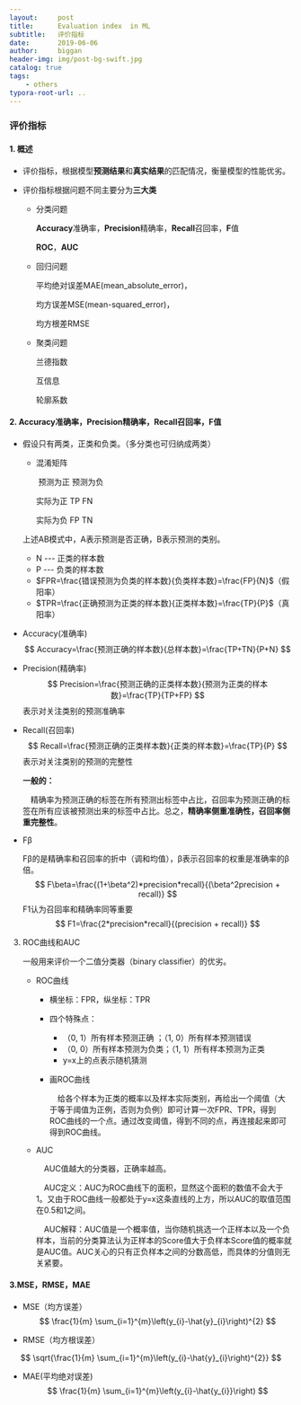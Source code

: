 ```yaml
---
layout:     post
title:      Evaluation index  in ML
subtitle:   评价指标
date:       2019-06-06
author:     biggan
header-img: img/post-bg-swift.jpg
catalog: true
tags:
    - others
typora-root-url: ..
---
```


### 评价指标

#### 1. 概述

- 评价指标，根据模型**预测结果**和**真实结果**的匹配情况，衡量模型的性能优劣。

- 评价指标根据问题不同主要分为**三大类**

  - 分类问题

    **Accuracy**准确率，**Precision**精确率，**Recall**召回率，**F**值

    **ROC**，**AUC**

  - 回归问题

    平均绝对误差MAE(mean_absolute_error)，

    均方误差MSE(mean-squared_error)，

    均方根差RMSE

  - 聚类问题

    兰德指数

    互信息
  
    轮廓系数

#### 2. Accuracy准确率，Precision精确率，Recall召回率，F值

- 假设只有两类，正类和负类。（多分类也可归纳成两类）

  - 混淆矩阵

    ​                    预测为正       预测为负
  
    实际为正	      TP                 FN	
  
    实际为负	      FP                 TN
  
  上述AB模式中，A表示预测是否正确，B表示预测的类别。
  
  - N --- 正类的样本数
  - P --- 负类的样本数
  - $FPR=\frac{错误预测为负类的样本数}{负类样本数}=\frac{FP}{N}$（假阳率）
  - $TPR=\frac{正确预测为正类的样本数}{正类样本数}=\frac{TP}{P}$（真阳率）
  
- Accuracy(准确率)
  $$
  Accuracy=\frac{预测正确的样本数}{总样本数}=\frac{TP+TN}{P+N}
  $$

- Precision(精确率)
  $$
  Precision=\frac{预测正确的正类样本数}{预测为正类的样本数}=\frac{TP}{TP+FP}
  $$
  表示对关注类别的预测准确率

- Recall(召回率)
  $$
  Recall=\frac{预测正确的正类样本数}{正类的样本数}=\frac{TP}{P}
  $$
  表示对关注类别的预测的完整性

  **一般的：**
  
  &emsp;精确率为预测正确的标签在所有预测出标签中占比，召回率为预测正确的标签在所有应该被预测出来的标签中占比。总之，**精确率侧重准确性，召回率侧重完整性**。
  
- Fβ

  Fβ的是精确率和召回率的折中（调和均值），β表示召回率的权重是准确率的β倍。
  $$
  F\beta=\frac{(1+\beta^2)*precision*recall}{(\beta^2precision + recall)}
  $$
  F1认为召回率和精确率同等重要
  $$
  F1=\frac{2*precision*recall}{(precision + recall)}
  $$
  

3. ROC曲线和AUC

   一般用来评价一个二值分类器（binary classifier）的优劣。

   - ROC曲线

     - 横坐标：FPR，纵坐标：TPR

     - 四个特殊点：

       - （0, 1）所有样本预测正确 ；（1, 0）所有样本预测错误
       - （0, 0）所有样本预测为负类；（1, 1）所有样本预测为正类
       - y=x上的点表示随机猜测

     - 画ROC曲线

       &emsp;给各个样本为正类的概率以及样本实际类别，再给出一个阈值（大于等于阈值为正例，否则为负例）即可计算一次FPR、TPR，得到ROC曲线的一个点。通过改变阈值，得到不同的点，再连接起来即可得到ROC曲线。

   - AUC

     &emsp;AUC值越大的分类器，正确率越高。

     &emsp;AUC定义：AUC为ROC曲线下的面积，显然这个面积的数值不会大于1。又由于ROC曲线一般都处于y=x这条直线的上方，所以AUC的取值范围在0.5和1之间。

     &emsp;AUC解释：AUC值是一个概率值，当你随机挑选一个正样本以及一个负样本，当前的分类算法认为正样本的Score值大于负样本Score值的概率就是AUC值。AUC关心的只有正负样本之间的分数高低，而具体的分值则无关紧要。


#### 3.MSE，RMSE，MAE

- MSE（均方误差）
  $$
  \frac{1}{m} \sum_{i=1}^{m}\left(y_{i}-\hat{y}_{i}\right)^{2}
  $$

- RMSE（均方根误差）

$$
\sqrt{\frac{1}{m} \sum_{i=1}^{m}\left(y_{i}-\hat{y}_{i}\right)^{2}}
$$

- MAE(平均绝对误差)
  $$
  \frac{1}{m} \sum_{i=1}^{m}\left(y_{i}-\hat{y_{i}}\right)
  $$